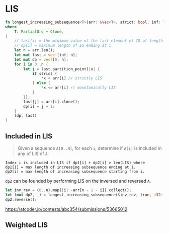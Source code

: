 # LIS


```rust
fn longest_increasing_subsequence<T>(arr: &Vec<T>, strict: bool, inf: T) -> (Vec<usize>, Vec<T>)
where
    T: PartialOrd + Clone,
{
    // last[i] = the minimum value of the last element of IS of length i
    // dp[i] = maximum length of IS ending at i
    let n = arr.len();
    let mut last = vec![inf; n];
    let mut dp = vec![0; n];
    for i in 0..n {
        let j = last.partition_point(|x| {
            if strict {
                *x < arr[i] // strictly LIS
            } else {
                *x <= arr[i] // monotonically LIS
            }
        });
        last[j] = arr[i].clone();
        dp[i] = j + 1;
    }
    (dp, last)
}
```

## Included in LIS

> Given a sequence `A[0..N]`, for each `i`, determine if `A[i]` is included in any of LIS of `A`.

```
Index i is included in LIS if dp1[i] + dp2[i] > len(LIS) where 
dp1[i] = max length of increasing subsequence ending at i.
dp2[i] = max length of increasing subsequence starting from i.
```

`dp2` can be founded by performing LIS on the inversed and reversed `A`.

```rust
let inv_rev = (0..n).map(|i| -arr[n - 1 - i]).collect();
let (mut dp2, _) = longest_increasing_subsequence(&inv_rev, true, i32::MAX);
dp2.reverse();
```

<https://atcoder.jp/contests/abc354/submissions/53665012>


## Weighted LIS